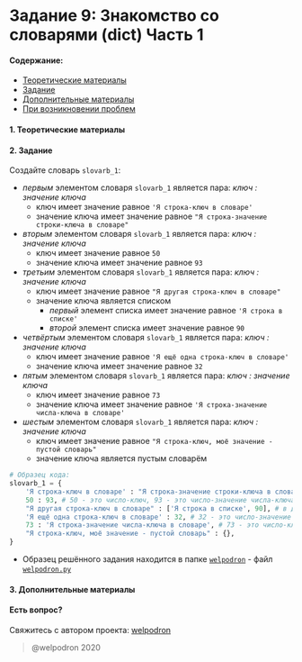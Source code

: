 # Задание 9: Знакомство со словарями (dict) Часть 1

#### Содержание:

+ [Теоретические материалы](#THEORETICAL_MATERIALS)
+ [Задание](#TASK)
+ [Дополнительные материалы](#ADDITIONAL_MATERIALS)
+ [При возникновении проблем](#ISSUES)

#### <a name="THEORETICAL_MATERIALS"></a> 1. Теоретические материалы



#### <a name="TASK"></a> 2. Задание

Создайте словарь `slovarb_1`:

* *первым* элементом словаря `slovarb_1` является пара: *ключ : значение ключа*
    * ключ имеет значение равное `'Я строка-ключ в словаре'`
    * значение ключа имеет значение равное `"Я строка-значение строки-ключа в словаре"`
* *вторым* элементом словаря `slovarb_1` является пара: *ключ : значение ключа*
    * ключ имеет значение равное `50`
    * значение ключа имеет значение равное `93`
* *третьим* элементом словаря `slovarb_1` является пара: *ключ : значение ключа*
    * ключ имеет значение равное `"Я другая строка-ключ в словаре"`
    * значение ключа является списком
        * *первый* элемент списка имеет значение равное `'Я строка в списке'` 
        * *второй* элемент списка имеет значение равное `90` 
* *четвёртым* элементом словаря `slovarb_1` является пара: *ключ : значение ключа*
    * ключ имеет значение равное `'Я ещё одна строка-ключ в словаре'`
    * значение ключа имеет значение равное `32`
* *пятым* элементом словаря `slovarb_1` является пара: *ключ : значение ключа*
    * ключ имеет значение равное `73`
    * значение ключа имеет значение равное `'Я строка-значение числа-ключа в словаре'`
* *шестым* элементом словаря `slovarb_1` является пара: *ключ : значение ключа*
    * ключ имеет значение равное `"Я строка-ключ, моё значение - пустой словарь"`
    * значение ключа является пустым словарём

```python
# Образец кода: 
slovarb_1 = {
    'Я строка-ключ в словаре' : "Я строка-значение строки-ключа в словаре",
    50 : 93, # 50 - это число-ключ, 93 - это число-значение числа-ключа 
    "Я другая строка-ключ в словаре" : ['Я строка в списке', 90], # в данном случае список является значением ключа-строки
    'Я ещё одна строка-ключ в словаре' : 32, # 32 - это число-значение строки-ключа
    73 : 'Я строка-значение числа-ключа в словаре', # 73 - это число-ключ
    "Я строка-ключ, моё значение - пустой словарь" : {}, 
}
```

* Образец решённого задания находится в папке <a href="./welpodron">`welpodron`</a> - файл <a href="./welpodron/welpodron.py">`welpodron.py`</a>

#### <a name="ADDITIONAL_MATERIALS"></a> 3. Дополнительные материалы



#### <a name="ISSUES"></a> Есть вопрос?

Свяжитесь с автором проекта: [welpodron](https://vk.com/welpodron)

> @welpodron 2020